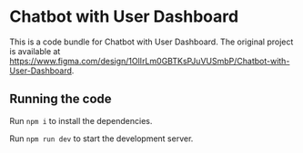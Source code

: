 
  # Chatbot with User Dashboard

  This is a code bundle for Chatbot with User Dashboard. The original project is available at https://www.figma.com/design/1OlIrLm0GBTKsPJuVUSmbP/Chatbot-with-User-Dashboard.

  ## Running the code

  Run `npm i` to install the dependencies.

  Run `npm run dev` to start the development server.
  